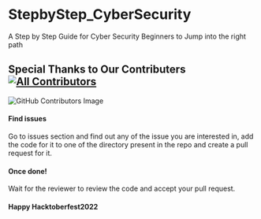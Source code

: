 # StepbyStep_CyberSecurity
A Step by Step Guide for Cyber Security Beginners to Jump into the right path

## Special Thanks to Our Contributers [![All Contributors](https://img.shields.io/badge/all_contributors-10-orange.svg?style=flat-square)](#contributors)
![GitHub Contributors Image](https://contrib.rocks/image?repo=qasimqlf/StepbyStep_CyberSecurity)

#### Find issues 
Go to issues section and find out any of the issue you are interested in, add the code for it to one of the directory present in the repo and create a pull request for it.

#### Once done!
Wait for the reviewer to review the code and accept your pull request.

#### Happy Hacktoberfest2022
